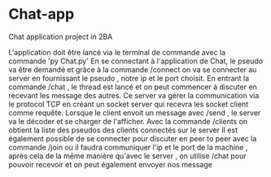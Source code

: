 # Chat-app
Chat application project in 2BA

L'application doit être lancé via le terminal de commande avec la commande 'py Chat.py'
En se connectant à l'application de Chat, le pseudo va être demandé et grâce à la commande /connect on va se connecter au server en fournissant le pseudo , notre ip et le port choisit. En entrant la commande /chat , le thread est lancé et on peut commencer à discuter en recevant les message des autres.
Ce server va gérer la communication via le protocol TCP en créant un socket server qui recevra les socket client comme requête.
Lorsque le client envoit un message avec /send , le server va le décoder et se charger de l'afficher.
Avec la commande /clients on obtient la liste des pseudos des clients connectés sur le server
Il est également possible de se connecter pour discuter en peer to peer avec la commande /join ou il faudra communiquer l'ip et le port de la machine , après cela de la même manière qu'avec le server , on utilise /chat pour pouvoir recevoir et on peut également envoyer nos message
